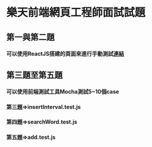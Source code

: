 # 樂天前端網頁工程師面試試題
## 第一與第二題  
#### 可以使用ReactJS搭建的頁面來進行手動測試[連結](https://rosslo.github.io/lotte_test/)
## 第三題至第五題  
####  可以使用前端測試工具Mocha測試5~10個case  
####  第三題=>insertInterval.test.js
####  第四題=>searchWord.test.js
####  第五題=>add.test.js
